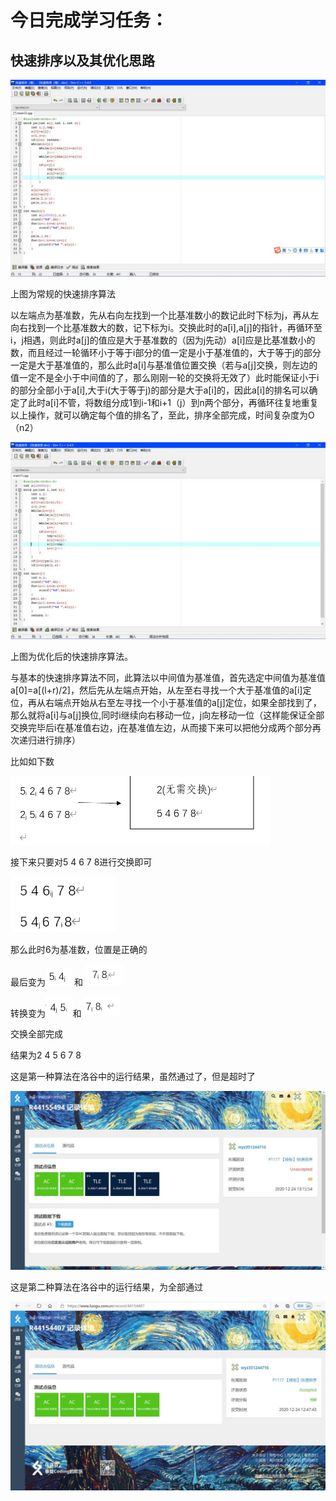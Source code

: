 # 今日完成学习任务：

## 快速排序以及其优化思路

<img src="image/clip_image002-1610543141094.jpg" alt="img" style="zoom: 50%;" />

上图为常规的快速排序算法

以左端点为基准数，先从右向左找到一个比基准数小的数记此时下标为j，再从左向右找到一个比基准数大的数，记下标为i。交换此时的a[i],a[j]的指针，再循环至i，j相遇，则此时a[j]的值应是大于基准数的（因为j先动）a[i]应是比基准数小的数，而且经过一轮循环小于等于i部分的值一定是小于基准值的，大于等于j的部分一定是大于基准值的，那么此时a[i]与基准值位置交换（若与a[j]交换，则左边的值一定不是全小于中间值的了，那么刚刚一轮的交换将无效了）此时能保证小于i的部分全部小于a[i],大于i(大于等于j)的部分是大于a[i]的，因此a[i]的排名可以确定了此时a[i]不管，将数组分成1到i-1和i+1（j）到n两个部分，再循环往复地重复以上操作，就可以确定每个值的排名了，至此，排序全部完成，时间复杂度为O（n2）

 

 

<img src="image/clip_image004-1610543141095.jpg" alt="img" style="zoom:50%;" />

上图为优化后的快速排序算法。

与基本的快速排序算法不同，此算法以中间值为基准值，首先选定中间值为基准值a[0]=a[(l+r)/2]，然后先从左端点开始，从左至右寻找一个大于基准值的a[i]定位，再从右端点开始从右至左寻找一个小于基准值的a[j]定位，如果全部找到了，那么就将a[i]与a[j]换位,同时i继续向右移动一位，j向左移动一位（这样能保证全部交换完毕后i在基准值右边，j在基准值左边，从而接下来可以把他分成两个部分再次递归进行排序） 

比如如下数

<img src="image/image-20210113210734380.png" alt="image-20210113210734380" style="zoom:50%;" />

接下来只要对5 4 6 7 8进行交换即可

<img src="image/image-20210113210750462.png" alt="image-20210113210750462" style="zoom:67%;" />

那么此时6为基准数，位置是正确的

最后变为<img src="image/image-20210113210808258.png" alt="image-20210113210808258" style="zoom: 50%;" />  和  <img src="image/image-20210113210824974.png" alt="image-20210113210824974" style="zoom:50%;" />

转换变为<img src="image/image-20210113210836959.png" alt="image-20210113210836959" style="zoom:50%;" />和 <img src="image/image-20210113210848060.png" alt="image-20210113210848060" style="zoom:50%;" />

交换全部完成

结果为2 4 5 6 7 8

这是第一种算法在洛谷中的运行结果，虽然通过了，但是超时了

<img src="image/clip_image008-1610543141095.jpg" alt="img" style="zoom:50%;" />

这是第二种算法在洛谷中的运行结果，为全部通过

<img src="image/clip_image010-1610543141095.jpg" alt="img" style="zoom:50%;" />
